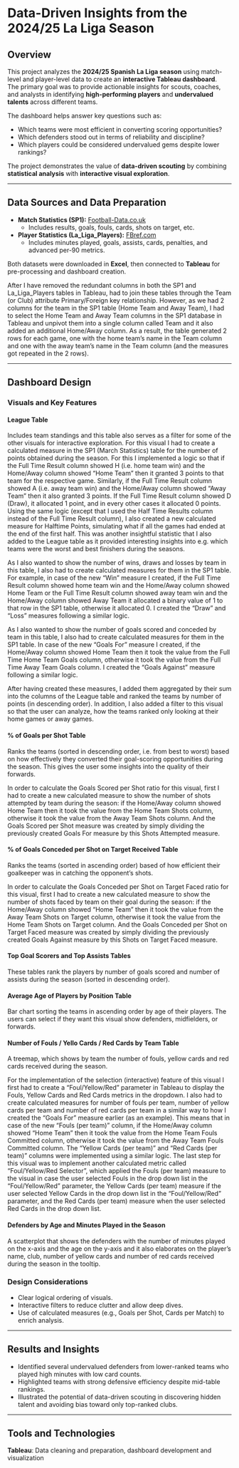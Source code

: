 # Data-Driven Insights from the 2024/25 La Liga Season

## Overview
This project analyzes the **2024/25 Spanish La Liga season** using match-level and player-level data to create an **interactive Tableau dashboard**.  
The primary goal was to provide actionable insights for scouts, coaches, and analysts in identifying **high-performing players** and **undervalued talents** across different teams.

The dashboard helps answer key questions such as:
- Which teams were most efficient in converting scoring opportunities?
- Which defenders stood out in terms of reliability and discipline?
- Which players could be considered undervalued gems despite lower rankings?

The project demonstrates the value of **data-driven scouting** by combining **statistical analysis** with **interactive visual exploration**.

---

## Data Sources and Data Preparation
- **Match Statistics (SP1):** [Football-Data.co.uk](https://www.football-data.co.uk/spainm.php)  
  - Includes results, goals, fouls, cards, shots on target, etc.  
- **Player Statistics (La_Liga_Players):** [FBref.com](https://fbref.com/)  
  - Includes minutes played, goals, assists, cards, penalties, and advanced per-90 metrics.

Both datasets were downloaded in **Excel**, then connected to **Tableau** for pre-processing and dashboard creation.

After I have removed the redundant columns in both the SP1 and La_Liga_Players tables in Tableau, had to join these tables through the Team (or Club) attribute Primary/Foreign key relationship. However, as we had 2 columns for the team in the SP1 table (Home Team and Away Team), I had to select the Home Team and Away Team columns in the SP1 database in Tableau and unpivot them into a single column called Team and it also added an additional Home/Away column. As a result, the table generated 2 rows for each game, one with the home team’s name in the Team column and one with the away team’s name in the Team column (and the measures got repeated in the 2 rows).

---

## Dashboard Design

### Visuals and Key Features
#### League Table
Includes team standings and this table also serves as a filter for some of the other visuals for interactive exploration.
For this visual I had to create a calculated measure in the SP1 (March Statistics) table for the number of points obtained during the season. For this I implemented a logic so that if the Full Time Result column showed H (i.e. home team win) and the Home/Away column showed “Home Team” then it granted 3 points to that team for the respective game. Similarly, if the Full Time Result column showed A (i.e. away team win) and the Home/Away column showed “Away Team” then it also granted 3 points. If the Full Time Result column showed D (Draw), it allocated 1 point, and in every other cases it allocated 0 points. Using the same logic (except that I used the Half Time Results column instead of the Full Time Result column), I also created a new calculated measure for Halftime Points, simulating what if all the games had ended at the end of the first half. This was another insightful statistic that I also added to the League table as it provided interesting insights into e.g. which teams were the worst and best finishers during the seasons.

As I also wanted to show the number of wins, draws and losses by team in this table, I also had to create calculated measures for them in the SP1 table. For example, in case of the new “Win” measure I created, if the Full Time Result column showed home team win and the Home/Away column showed Home Team or the Full Time Result column showed away team win and the Home/Away column showed Away Team it allocated a binary value of 1 to that row in the SP1 table, otherwise it allocated 0. I created the “Draw” and “Loss” measures following a similar logic.

As I also wanted to show the number of goals scored and conceded by team in this table, I also had to create calculated measures for them in the SP1 table. In case of the new “Goals For” measure I created, if the Home/Away column showed Home Team then it took the value from the Full Time Home Team Goals column, otherwise it took the value from the Full Time Away Team Goals column. I created the “Goals Against” measure following a similar logic.

After having created these measures, I added them aggregated by their sum into the columns of the League table and ranked the teams by number of points (in descending order). In addition, I also added a filter to this visual so that the user can analyze, how the teams ranked only looking at their home games or away games.

#### % of Goals per Shot Table
Ranks the teams (sorted in descending order, i.e. from best to worst) based on how effectively they converted their goal-scoring opportunities during the season. This gives the user some insights into the quality of their forwards.

In order to calculate the Goals Scored per Shot ratio for this visual, first I had to create a new calculated measure to show the number of shots attempted by team during the season: if the Home/Away column showed Home Team then it took the value from the Home Team Shots column, otherwise it took the value from the Away Team Shots column. And the Goals Scored per Shot measure was created by simply dividing the previously created Goals For measure by this Shots Attempted measure.

#### % of Goals Conceded per Shot on Target Received Table
Ranks the teams (sorted in ascending order) based of how efficient their goalkeeper was in catching the opponent’s shots.

In order to calculate the Goals Conceded per Shot on Target Faced ratio for this visual, first I had to create a new calculated measure to show the number of shots faced by team on their goal during the season: if the Home/Away column showed “Home Team” then it took the value from the Away Team Shots on Target column, otherwise it took the value from the Home Team Shots on Target column. And the Goals Conceded per Shot on Target Faced measure was created by simply dividing the previously created Goals Against measure by this Shots on Target Faced measure.

#### Top Goal Scorers and Top Assists Tables
These tables rank the players by number of goals scored and number of assists during the season (sorted in descending order).

#### Average Age of Players by Position Table
Bar chart sorting the teams in ascending order by age of their players. The users can select if they want this visual show defenders, midfielders, or forwards.

#### Number of Fouls / Yello Cards / Red Cards by Team Table
A treemap, which shows by team the number of fouls, yellow cards and red cards received during the season.

For the implementation of the selection (interactive) feature of this visual I first had to create a “Foul/Yellow/Red” parameter in Tableau to display the Fouls, Yellow Cards and Red Cards metrics in the dropdown. I also had to create calculated measures for number of fouls per team, number of yellow cards per team and number of red cards per team in a similar way to how I created the “Goals For” measure earlier (as an example). This means that in case of the new “Fouls (per team)” column, if the Home/Away column showed “Home Team” then it took the value from the Home Team Fouls Committed column, otherwise it took the value from the Away Team Fouls Committed column. The “Yellow Cards (per team)” and “Red Cards (per team)” columns were implemented using a similar logic. The last step for this visual was to implement another calculated metric called “Foul/Yellow/Red Selector”, which applied the Fouls (per team) measure to the visual in case the user selected Fouls in the drop down list in the “Foul/Yellow/Red” parameter, the Yellow Cards (per team) measure if the user selected Yellow Cards in the drop down list in the “Foul/Yellow/Red” parameter, and the Red Cards (per team) measure when the user selected Red Cards in the drop down list.

#### Defenders by Age and Minutes Played in the Season
A scatterplot that shows the defenders with the number of minutes played on the x-axis and the age on the y-axis and it also elaborates on the player’s name, club, number of yellow cards and number of red cards received during the season in the tooltip.

### Design Considerations
- Clear logical ordering of visuals.  
- Interactive filters to reduce clutter and allow deep dives.  
- Use of calculated measures (e.g., Goals per Shot, Cards per Match) to enrich analysis.  

---

## Results and Insights
- Identified several undervalued defenders from lower-ranked teams who played high minutes with low card counts.  
- Highlighted teams with strong defensive efficiency despite mid-table rankings.  
- Illustrated the potential of data-driven scouting in discovering hidden talent and avoiding bias toward only top-ranked clubs.

---

## Tools and Technologies
**Tableau**: Data cleaning and preparation, dashboard development and visualization
